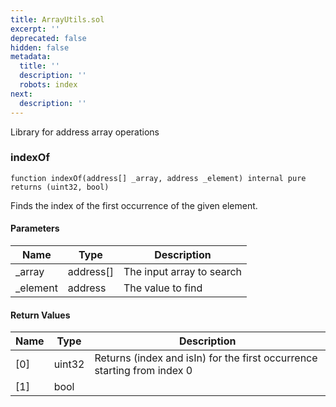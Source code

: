```yaml
---
title: ArrayUtils.sol
excerpt: ''
deprecated: false
hidden: false
metadata:
  title: ''
  description: ''
  robots: index
next:
  description: ''
---
```

Library for address array operations

### indexOf

```solidity
function indexOf(address[] _array, address _element) internal pure returns (uint32, bool)
```

Finds the index of the first occurrence of the given element.

#### Parameters

| Name      | Type       | Description               |
| --------- | ---------- | ------------------------- |
| \_array   | address\[] | The input array to search |
| \_element | address    | The value to find         |

#### Return Values

| Name | Type   | Description                                                             |
| ---- | ------ | ----------------------------------------------------------------------- |
| [0]  | uint32 | Returns (index and isIn) for the first occurrence starting from index 0 |
| [1]  | bool   |                                                                         |